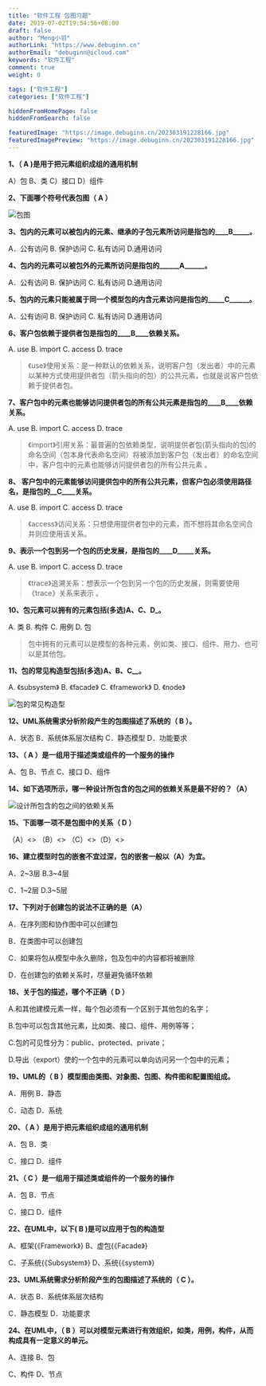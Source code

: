 ```yaml
---
title: "软件工程 包图习题"
date: 2019-07-02T19:54:56+08:00
draft: false
author: "Meng小羽"
authorLink: "https://www.debuginn.cn"
authorEmail: "debuginn@icloud.com"
keywords: "软件工程"
comment: true
weight: 0

tags: ["软件工程"]
categories: ["软件工程"]

hiddenFromHomePage: false
hiddenFromSearch: false

featuredImage: "https://image.debuginn.cn/202303191228166.jpg"
featuredImagePreview: "https://image.debuginn.cn/202303191228166.jpg"
---
```


**1、（   A   )是用于把元素组织成组的通用机制**

A）包      B、类       C）接口        D）组件

**2、下面哪个符号代表包图（   A   ）**

![包图](https://image.debuginn.cn/202303211956908.png)

**3、包内的元素可以被包内的元素、继承的子包元素所访问是指包的____B_____。**

A．公有访问   B. 保护访问   C. 私有访问  D.通用访问

**4、包内的元素可以被包外的元素所访问是指包的______A______。**

A．公有访问   B. 保护访问   C. 私有访问  D.通用访问

**5、包内的元素只能被属于同一个模型包的内含元素访问是指包的_____C______。**

A．公有访问   B. 保护访问   C. 私有访问  D.通用访问

**6、客户包依赖于提供者包是指包的____B____依赖关系。**

A. use   B. import  C. access   D. trace

> 《use》使用关系：是一种默认的依赖关系，说明客户包（发出者）中的元素以某种方式使用提供者包（箭头指向的包）的公共元素，也就是说客户包依赖于提供者包。

**7、客户包中的元素也能够访问提供者包的所有公共元素是指包的____B____依赖关系。**

A. use   B. import  C. access   D. trace

> 《import》引用关系：最普遍的包依赖类型，说明提供者包(箭头指向的包)的命名空间（包本身代表命名空间）将被添加到客户包（发出者）的命名空间中，客户包中的元素也能够访问提供者包的所有公共元素 。

**8、 客户包中的元素能够访问提供包中的所有公共元素，但客户包必须使用路径名，是指包的__C____关系。**

A. use   B. import  C. access   D. trace

> 《access》访问关系：只想使用提供者包中的元素，而不想将其命名空间合并则应使用该关系。

**9、表示一个包到另一个包的历史发展，是指包的____D_____关系。**

A. use   B. import  C. access   D. trace

> 《trace》追溯关系：想表示一个包到另一个包的历史发展，则需要使用《trace》关系来表示 。

**10、包元素可以拥有的元素包括(多选)______A、C、D_______。**

A. 类  B. 构件  C. 用例   D. 包

> 包中拥有的元素可以是模型的各种元素，例如类、接口、组件、用力、也可以是其他包。

**11、包的常见构造型包括(多选)____A、B、C______。**

A. 《subsystem》  B. 《facade》  C. 《framework》  D. 《node》

![包的常见构造型](https://image.debuginn.cn/202303211959259.png)

**12、UML系统需求分析阶段产生的包图描述了系统的（  B  ）。**

A．状态        B．系统体系层次结构     C．静态模型    D．功能要求

**13、（ A ）是一组用于描述类或组件的一个服务的操作**

A、包     B、节点   C、接口    D、组件

**14、如下选项所示，哪一种设计所包含的包之间的依赖关系是最不好的？（A）**

![设计所包含的包之间的依赖关系](https://image.debuginn.cn/202303212001634.png)

**15、下面哪一项不是包图中的关系（   D   ）**

（A）<<use>>  （B）<<access>> （C）<<trace>>（D）<<stub>>

**16、建立模型时包的嵌套不宜过深，包的嵌套一般以（A）为宜。**

A．2~3层 B.3~4层

C．1~2层 D.3~5层

**17、下列对于创建包的说法不正确的是（A）**

A．在序列图和协作图中可以创建包

B．在类图中可以创建包

C．如果将包从模型中永久删除，包及包中的内容都将被删除

D．在创建包的依赖关系时，尽量避免循环依赖

**18、关于包的描述，哪个不正确（ D ）**

A.和其他建模元素一样，每个包必须有一个区别于其他包的名字；

B.包中可以包含其他元素，比如类、接口、组件、用例等等；

C.包的可见性分为：public、protected、private；

D.导出（export）使的一个包中的元素可以单向访问另一个包中的元素；

**19、UML的（ B ）模型图由类图、对象图、包图、构件图和配置图组成。**

A．用例                     B．静态

C．动态                     D．系统

**20、（ A ）是用于把元素组织成组的通用机制**

A．包                      B．类

C．接口                     D．组件

**21、（ C ）是一组用于描述类或组件的一个服务的操作**

A．包                      B．节点

C．接口                     D．组件

**22、在UML中，以下( B )是可以应用于包的构造型**

A、框架{《Framework》}            B、虚包{《Facade》}

C、子系统{《Subsystem》}          D、系统{《system》}

**23、UML系统需求分析阶段产生的包图描述了系统的（ C ）。**

A．状态                     B．系统体系层次结构

C．静态模型                    D．功能要求

**24、在UML中，（ B ）可以对模型元素进行有效组织，如类，用例，构件，从而构成具有一定意义的单元。**

A、连接                     B、包

C、构件                     D、节点







